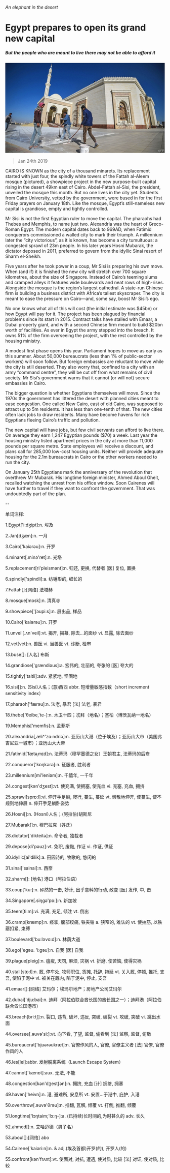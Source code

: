 ###### An elephant in the desert

# Egypt prepares to open its grand new capital 

##### But the people who are meant to live there may not be able to afford it 

![image](images/20190126_MAP003_0.jpg) 

> Jan 24th 2019 

 

CAIRO IS KNOWN as the city of a thousand minarets. Its replacement started with just four, the spindly white towers of the Fattah al-Aleem mosque (pictured), a showpiece project in the new purpose-built capital rising in the desert 49km east of Cairo. Abdel-Fattah al-Sisi, the president, unveiled the mosque this month. But no one lives in the city yet. Students from Cairo University, vetted by the government, were bused in for the first Friday prayers on January 18th. Like the mosque, Egypt’s still-nameless new capital is grandiose, empty and tightly controlled. 

Mr Sisi is not the first Egyptian ruler to move the capital. The pharaohs had Thebes and Memphis, to name just two. Alexandria was the heart of Greco-Roman Egypt. The modern capital dates back to 969AD, when Fatimid conquerors commissioned a walled city to mark their triumph. A millennium later the “city victorious”, as it is known, has become a city tumultuous: a congested sprawl of 23m people. In his later years Hosni Mubarak, the dictator deposed in 2011, preferred to govern from the idyllic Sinai resort of Sharm el-Sheikh. 

Five years after he took power in a coup, Mr Sisi is preparing his own move. When (and if) it is finished the new city will stretch over 700 square kilometres, about the size of Singapore. Instead of Cairo’s teeming slums and cramped alleys it features wide boulevards and neat rows of high-rises. Alongside the mosque is the region’s largest cathedral. A state-run Chinese firm is building a business district with Africa’s tallest skyscraper. The city is meant to ease the pressure on Cairo—and, some say, boost Mr Sisi’s ego. 

No one knows what all of this will cost (the initial estimate was $45bn) or how Egypt will pay for it. The project has been plagued by financial problems since its start in 2015. Contract talks have stalled with Emaar, a Dubai property giant, and with a second Chinese firm meant to build $20bn worth of facilities. As ever in Egypt the army stepped into the breach. It owns 51% of the firm overseeing the project, with the rest controlled by the housing ministry. 

A modest first phase opens this year. Parliament hopes to move as early as this summer. About 50,000 bureaucrats (less than 1% of public-sector workers) will soon follow. But foreign embassies are reluctant to move while the city is still deserted. They also worry that, confined to a city with an army “command centre”, they will be cut off from what remains of civil society. Mr Sisi’s government warns that it cannot (or will not) secure embassies in Cairo. 

The bigger question is whether Egyptians themselves will move. Since the 1970s the government has littered the desert with planned cities meant to ease congestion. One called New Cairo, east of old Cairo, was supposed to attract up to 5m residents. It has less than one-tenth of that. The new cities often lack jobs to draw residents. Many have become havens for rich Egyptians fleeing Cairo’s traffic and pollution. 

The new capital will have jobs, but few civil servants can afford to live there. On average they earn 1,247 Egyptian pounds ($70) a week. Last year the housing ministry listed apartment prices in the city at more than 11,000 pounds per square metre. State employees will receive a discount, and plans call for 285,000 low-cost housing units. Neither will provide adequate housing for the 2.1m bureaucrats in Cairo or the other workers needed to run the city. 

On January 25th Egyptians mark the anniversary of the revolution that overthrew Mr Mubarak. His longtime foreign minister, Ahmed Aboul Gheit, recalled watching the unrest from his office window. Soon Cairenes will have further to travel if they want to confront the government. That was undoubtedly part of the plan. 

-- 

 单词注释:

1.Egypt['i:dʒipt]:n. 埃及 

2.Jan[dʒæn]:n. 一月 

3.Cairo['kaiәrәu]:n. 开罗 

4.minaret[.minә'ret]:n. 光塔 

5.replacement[ri'pleismәnt]:n. 归还, 更换, 代替者 [医] 复位, 置换 

6.spindly['spindli]:a. 纺锤形的, 细长的 

7.Fattah[]:[网络] 法塔赫 

8.mosque[mɒsk]:n. 清真寺 

9.showpiece['ʃәupi:s]:n. 展出品, 样品 

10.Cairo['kaiәrәu]:n. 开罗 

11.unveil[.ʌn'veil]:vt. 揭开, 揭幕, 除去...的面纱 vi. 显露, 除去面纱 

12.vet[vet]:n. 兽医 vi. 当兽医 vt. 诊断, 检审 

13.buse[]: [人名] 布斯 

14.grandiose['grændiәus]:a. 宏伟的, 壮丽的, 夸张的 [医] 夸大的 

15.tightly['taitli]:adv. 紧紧地, 坚固地 

16.sisi[]:n. (Sisi)人名；(意)西西 abbr. 短增量敏感指数（short increment sensitivity index） 

17.pharaoh['færәu]:n. 法老, 暴君 [法] 法老, 暴君 

18.thebe['θeibe,'te-]:n. 木卫十四；忒拜（地名）；塞柏（博茨瓦纳一地名） 

19.Memphis['memfis]:n. 孟菲斯 

20.alexandria[,æli^'zɑ:ndriә]:n. 亚历山大港（位于埃及）；亚历山大市（美国弗吉尼亚一城市）；亚历山大大帝 

21.fatimid[ˈfætəˌmɪd]:n. 法蒂玛（穆罕墨德之女）王朝君主, 法蒂玛的后裔 

22.conqueror['kɒŋkәrә]:n. 征服者, 胜利者 

23.millennium[mi'leniәm]:n. 千禧年, 一千年 

24.congest[kәn'dʒest]:vt. 使充满, 使拥塞, 使充血 vi. 充塞, 充血, 拥挤 

25.sprawl[sprɒ:l]:vi. 伸开手足躺, 爬行, 蔓生, 蔓延 vt. 懒散地伸开, 使蔓生, 使不规则地伸展 n. 伸开手足躺卧姿势 

26.Hosni[]:n. (Hosni)人名；(阿拉伯)胡斯尼 

27.Mubarak[]:n. 穆巴拉克（姓氏） 

28.dictator['dikteitә]:n. 命令者, 独裁者 

29.depose[di'pәuz]:vt. 免职, 废黜, 作证 vi. 作证, 供证 

30.idyllic[ai'dilik]:a. 田园诗的, 牧歌的, 悠闲的 

31.sinai['sainai]:n. 西奈 

32.sharm[]: [地名] 港口（阿拉伯语） 

33.coup['ku:]:n. 砰然的一击, 妙计, 出乎意料的行动, 政变 [医] 发作, 中, 击 

34.Singapore[.siŋgә'pɒ:]:n. 新加坡 

35.teem[ti:m]:vi. 充满, 充足, 倾注 vt. 倒出 

36.cramp[kræmp]:n. 痉挛, 腹部绞痛, 铁夹钳 a. 狭窄的, 难认的 vt. 使抽筋, 以铁箍扣紧, 束缚 

37.boulevard['bu:lәvɑ:d]:n. 林荫大道 

38.ego['egәu. 'i:gәu]:n. 自我 [医] 自我 

39.plague[pleig]:n. 瘟疫, 天罚, 麻烦, 灾祸 vt. 折磨, 使苦恼, 使得灾祸 

40.stall[stɒ:l]:n. 厩, 停车处, 牧师职位, 货摊, 托辞, 拖延 vt. 关入厩, 停顿, 推托, 支吾, 使陷于泥中 vi. 被关在厩内, 陷于泥中, 停止, 支吾 

41.emaar[]:[网络] 艾玛尔；埃玛尔地产；房地产公司艾玛尔 

42.dubai['dju:bai]:n. 迪拜（阿拉伯联合酋长国的酋长国之一）；迪拜港（阿拉伯联合酋长国港市） 

43.breach[bri:tʃ]:n. 裂口, 违背, 破坏, 违反, 突破, 破裂 vt. 攻破, 突破 vi. 跳出水面 

44.oversee[.әuvә'si:]:vt. 向下看, 了望, 监督, 偷看到 [法] 监察, 监督, 俯瞰 

45.bureaucrat['bjuәrәukræt]:n. 官僚作风的人, 官僚, 官僚主义者 [法] 官僚, 官僚作风的人 

46.les[lei]:abbr. 发射脱离系统（Launch Escape System） 

47.cannot['kænɒt]:aux. 无法, 不能 

48.congestion[kәn'dʒestʃәn]:n. 拥挤, 充血 [计] 拥挤, 拥塞 

49.haven['heivn]:n. 港, 避难所, 安息所 vt. 安置...于港中, 庇护, 入港 

50.overthrow[.әuvә'θrәu]:n. 推翻, 瓦解, 倾覆 vt. 打倒, 推翻, 倾覆 

51.longtime['lɔŋtaim;'lɔ:ŋ-]:a. (已持续)长时间的,为时甚久的 adv. 长久 

52.ahmed[]:n. 艾哈迈德（男子名） 

53.aboul[]:[网络] abo 

54.Cairene['kaiәri:n]:n. & adj.(埃及首都)开罗(的), 开罗人(的) 

55.confront[kәn'frʌnt]:vt. 使面对, 对抗, 遭遇, 使对质, 比较 [法] 对证, 使对质, 比较 

